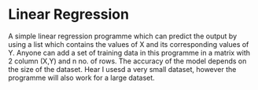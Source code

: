 # Linear Regression
A simple linear regression programme which can predict the output by using a list which contains the values of X and its corresponding values of Y.
Anyone can add a set of training data in this programme in a matrix with 2 column (X,Y) and n no. of rows.
The accuracy of the model depends on the size of the dataset.
Hear I usesd a very small dataset, however the programme will also work for a large dataset.
